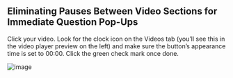 ## Eliminating Pauses Between Video Sections for Immediate Question Pop-Ups

Click your video. Look for the clock icon on the Videos tab (you’ll see this in the video player preview on the left) and make sure the button’s appearance time is set to 00:00. Click the green check mark once done.

![image](https://github.com/user-attachments/assets/3373e2ea-5882-4b1c-8df6-d711bc3d83b8)